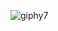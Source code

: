 ![giphy7](https://user-images.githubusercontent.com/32710850/94971304-07e09200-0507-11eb-87fd-b6247aca2988.gif)




